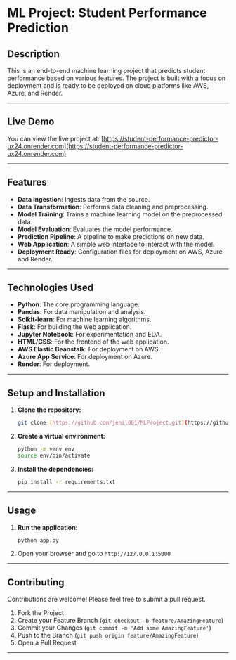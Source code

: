 # ML Project: Student Performance Prediction

## Description

This is an end-to-end machine learning project that predicts student performance based on various features. The project is built with a focus on deployment and is ready to be deployed on cloud platforms like AWS, Azure, and Render.

---

## Live Demo

You can view the live project at: [https://student-performance-predictor-ux24.onrender.com](https://student-performance-predictor-ux24.onrender.com)

---

## Features

* **Data Ingestion**: Ingests data from the source.
* **Data Transformation**: Performs data cleaning and preprocessing.
* **Model Training**: Trains a machine learning model on the preprocessed data.
* **Model Evaluation**: Evaluates the model performance.
* **Prediction Pipeline**: A pipeline to make predictions on new data.
* **Web Application**: A simple web interface to interact with the model.
* **Deployment Ready**: Configuration files for deployment on AWS, Azure and Render.

---

## Technologies Used

* **Python**: The core programming language.
* **Pandas**: For data manipulation and analysis.
* **Scikit-learn**: For machine learning algorithms.
* **Flask**: For building the web application.
* **Jupyter Notebook**: For experimentation and EDA.
* **HTML/CSS**: For the frontend of the web application.
* **AWS Elastic Beanstalk**: For deployment on AWS.
* **Azure App Service**: For deployment on Azure.
* **Render**: For deployment.

---

## Setup and Installation

1.  **Clone the repository:**
    ```bash
    git clone [https://github.com/jenil001/MLProject.git](https://github.com/jenil001/MLProject.git)
    ```
2.  **Create a virtual environment:**
    ```bash
    python -m venv env
    source env/bin/activate
    ```
3.  **Install the dependencies:**
    ```bash
    pip install -r requirements.txt
    ```

---

## Usage

1.  **Run the application:**
    ```bash
    python app.py
    ```
2.  Open your browser and go to `http://127.0.0.1:5000`

---

## Contributing

Contributions are welcome! Please feel free to submit a pull request.

1.  Fork the Project
2.  Create your Feature Branch (`git checkout -b feature/AmazingFeature`)
3.  Commit your Changes (`git commit -m 'Add some AmazingFeature'`)
4.  Push to the Branch (`git push origin feature/AmazingFeature`)
5.  Open a Pull Request

---

